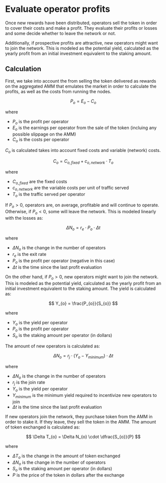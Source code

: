 # Evaluate operator profits

Once new rewards have been distributed, operators sell the token in order to cover their costs and make a profit. They evaluate their profits or losses and some decide whether to leave the network or not.

Additionally, if prospective profits are attractive, new operators might want to join the network. This is modeled as the potential yield, calculated as the yearly profit from an initial investment equivalent to the staking amount.

## Calculation

First, we take into account the from selling the token delivered as rewards on the aggregated AMM that emulates the market in order to calculate the profits, as well as the costs from running the nodes.

$$
P_{o} = E_{o} - C_{o}
$$

where
 * $P_{o}$ is the profit per operator
 * $E_{o}$ is the earnings per operator from the sale of the token (incluing any possible slippage on the AMM)
 * $C_{o}$ is the costs per operator

$C_{o}$ is calculated takes into account fixed costs and variable (network) costs.

$$
C_{o} = C_{o, fixed} + c_{o, network} \cdot T_{o}
$$

where
 * $C_{o, fixed}$ are the fixed costs
 * $c_{o, network}$ are the variable costs per unit of traffic served
 * $T_{o}$ is the traffic served per operator

If $P_{o} > 0$, operators are, on average, profitable and will continue to operate. Otherwise, if $P_{o} < 0$, some will leave the network. This is modeled linearly with the losses as:

$$
\Delta N_{o} = r_e \cdot P_{o} \cdot \Delta t
$$

where
 * $\Delta N_{o}$ is the change in the number of operators
 * $r_e$ is the exit rate
 * $P_{o}$ is the profit per operator (negative in this case)
 * $\Delta t$ is the time since the last profit evaluation

On the other hand, if $P_{o} > 0$, new operators might want to join the network. This is modeled as the potential yield, calculated as the yearly profit from an initial investment equivalent to the staking amount. The yield is calculated as:

$$
Y_{o} = \frac{P_{o}}{S_{o}}
$$

where
 * $Y_{o}$ is the yield per operator
 * $P_{o}$ is the profit per operator
 * $S_{o}$ is the staking amount per operator (in dollars)

The amount of new operators is calculated as:

$$
\Delta N_{o} = r_j \cdot \left(Y_{o} - Y_{minimum} \right) \cdot \Delta t
$$

where
 * $\Delta N_{o}$ is the change in the number of operators
 * $r_j$ is the join rate
 * $Y_{o}$ is the yield per operator
 * $Y_{minimum}$ is the minimum yield required to incentivize new operators to join
 * $\Delta t$ is the time since the last profit evaluation

If new operators join the network, they purchase token from the AMM in order to stake it. If they leave, they sell the token in the AMM. The amount of token exchanged is calculated as:

$$
\Delta T_{o} = \Delta N_{o} \cdot \dfrac{S_{o}}{P}
$$

where
 * $\Delta T_{o}$ is the change in the amount of token exchanged
 * $\Delta N_{o}$ is the change in the number of operators
 * $S_{o}$ is the staking amount per operator (in dollars)
 * $P$ is the price of the token in dollars after the exchange
